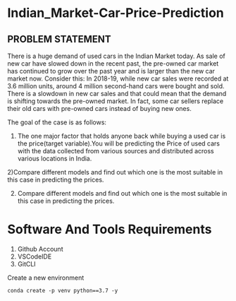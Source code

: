 # Indian_Market-Car-Price-Prediction


## PROBLEM STATEMENT 

There is a huge demand of used cars in the Indian Market today. As sale of new car have slowed down in the recent past, the pre-owned car market has continued to grow over the past year and is larger than the new car market now. Consider this: In 2018-19, while new car sales were recorded at 3.6 million units, around 4 million second-hand cars were bought and sold. There is a slowdown in new car sales and that could mean that the demand is shifting towards the pre-owned market. In fact, some car sellers replace their old cars with pre-owned cars instead of buying new ones.

The goal of the case is as follows:

1) The one major factor that holds anyone back while buying a used car is the price(target variable).You will be predicting the Price of used cars with the data collected from various sources and distributed across various locations in India.

2)Compare different models and find out which one is the most suitable in this case in predicting the prices.

2) Compare different models and find out which one is the most suitable in this case in predicting the prices.


# Software And Tools Requirements
1) Github Account
2) VSCodeIDE
3) GitCLI

Create a new environment

```
conda create -p venv python==3.7 -y
```
